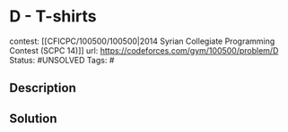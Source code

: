 # D - T-shirts

contest: [[CFICPC/100500/100500|2014 Syrian Collegiate Programming Contest (SCPC 14)]]
url: https://codeforces.com/gym/100500/problem/D
Status: #UNSOLVED
Tags: #

## Description

## Solution

